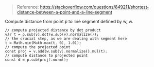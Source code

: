 > Reference: https://stackoverflow.com/questions/849211/shortest-distance-between-a-point-and-a-line-segment

Compute distance from point p to line segment defined by w, w.
```
// compute projected distance by dot product
var t = p.sub(v).dot(w.sub(v).normalize());
// the crucial step, as we are dealing with segment here
t = Math.min(Math.max(t, 0), 1.0));
// compute the projected point
const proj = v.add(w.sub(v).normalize().mul(t);
// compute distance to projected point
const d = p.sub(proj).norm();
```